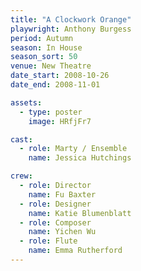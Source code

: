 ```yaml
---
title: "A Clockwork Orange"
playwright: Anthony Burgess
period: Autumn
season: In House
season_sort: 50
venue: New Theatre
date_start: 2008-10-26
date_end: 2008-11-01

assets:
  - type: poster
    image: HRfjFr7

cast:
  - role: Marty / Ensemble
    name: Jessica Hutchings

crew:
  - role: Director
    name: Fu Baxter
  - role: Designer
    name: Katie Blumenblatt
  - role: Composer
    name: Yichen Wu
  - role: Flute
    name: Emma Rutherford
---
```




